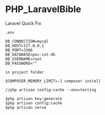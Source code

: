 # PHP_LaravelBible
Laravel Quick Fix

```
.env

DB_CONNECTION=mysql
DB_HOST=127.0.0.1
DB_PORT=3306
DB_DATABASE=poc-iot-db
DB_USERNAME=root
DB_PASSWORD=""
```

```
in project folder 

$COMPOSER_MEMORY_LIMIT=-1 composer install

//php artisan config:cache --env=testing

$php artisan key:generate
$php artisan config:cache
$php artisan serve
```
